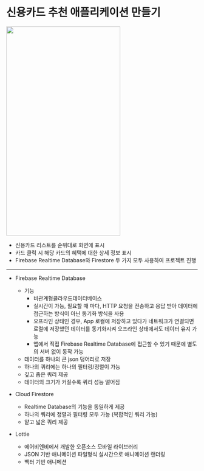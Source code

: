 신용카드 추천 애플리케이션 만들기
===========
<img src="https://user-images.githubusercontent.com/55949986/205564953-30d230de-6bfd-4b87-80dc-281634ea4602.gif" width="300" height="550"/>

* 신용카드 리스트를 순위대로 화면에 표시
* 카드 클릭 시 해당 카드의 혜택에 대한 상세 정보 표시
* Firebase Realtime Database와 Firestore 두 가지 모두 사용하여 프로젝트 진행
---------------------------------------

* Firebase Realtime Database
  * 기능 
    * 비관계형클라우드데이터베이스
    * 실시간이 가능, 필요할 때 마다, HTTP 요청을 전송하고 응답 받아 데이터에 접근하는 방식이 아닌 동기화 방식을 사용
    * 오프라인 상태인 경우, App 로컬에 저장하고 있다가 네트워크가 연결되면 로컬에 저장했던 데이터를 동기화시켜 오프라인 상태에서도 데이터 유지 가능
    * 앱에서 직접 Firebase Realtime Database에 접근할 수 있기 때문에 별도의 서버 없이 동작 가능
  * 데이터를 하나의 큰 json 덩어리로 저장
  * 하나의 쿼리에는 하나의 필터링/정렬이 가능
  * 깊고 좁은 쿼리 제공
  * 데이터의 크기가 커질수록 쿼리 성능 떨어짐
   
* Cloud Firestore
  * Realtime Database의 기능을 동일하게 제공
  * 하나의 쿼리에 정렬과 필터링 모두 가능 (복합적인 쿼리 가능)
  * 얕고 넓은 쿼리 제공
  
* Lottie
  * 에어비엔비에서 개발한 오픈소스 모바일 라이브러리
  * JSON 기반 애니메이션 파일형식 실시간으로 애니메이션 랜더링
  * 백터 기반 애니메션

